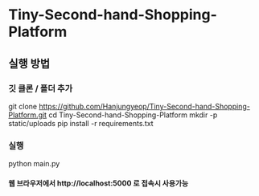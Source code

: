 # Tiny-Second-hand-Shopping-Platform

## 실행 방법
### 깃 클론 / 폴더 추가
git clone https://github.com/Hanjungyeop/Tiny-Second-hand-Shopping-Platform.git
cd Tiny-Second-hand-Shopping-Platform
mkdir -p static/uploads
pip install -r requirements.txt
### 실행
python main.py

#### 웹 브라우저에서 http://localhost:5000 로 접속시 사용가능
